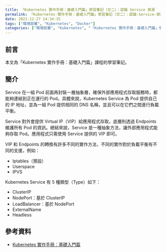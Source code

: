 ```yaml
---
title: 「Kubernetes 實作手冊：基礎入門篇」學習筆記（廿二）：認識 Service 資源
permalink: 「Kubernetes-實作手冊：基礎入門篇」學習筆記（廿二）：認識-Service-資源
date: 2021-12-27 14:34:15
tags: ["環境部署", "Kubernetes", "Docker"]
categories: ["環境部署", "Kubernetes", "「Kubernetes 實作手冊：基礎入門篇」學習筆記"]
---
```


## 前言

本文為「Kubernetes 實作手冊：基礎入門篇」課程的學習筆記。

## 簡介

Service 在一組 Pod 前面再封裝一層抽象層，確保外部應用程式存取服務時，都能夠連結到正在運行的 Pod。具體來說，Kubernetes Service 為 Pod 提供自己的 IP 地址，並為一組 Pod 提供相同的 DNS 名稱，並且可以在它們之間進行負載平衡。

Service 對外會提供 Virtual IP（VIP）給應用程式存取，底層則透過 Endpoints 維護所有 Pod 的資訊。總結來說，Service 是一種抽象方法，讓外部應用程式能夠存取 Pod。應用程式只需使用 Service 提供的 VIP 即可。

VIP 和 Endpoints 的轉換有許多不同的實作方法，不同的實作對於負載平衡有不同的支援，例如：

- Iptables（預設）
- Userspace
- IPVS

Kubernetes Service 有 5 種類型（Type）如下：

- ClusterIP
- NodePort：基於 ClusterIP
- LoadBalancer：基於 NodePort
- ExternalName
- Headless

## 參考資料

- [Kubernetes 實作手冊：基礎入門篇](https://hiskio.com/courses/349/about)
